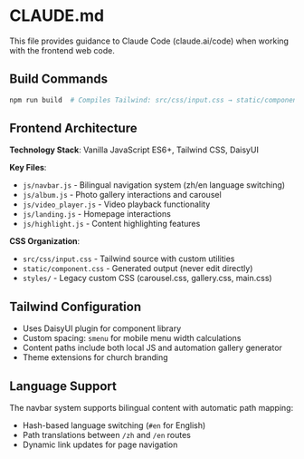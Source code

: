 # CLAUDE.md

This file provides guidance to Claude Code (claude.ai/code) when working with the frontend web code.

## Build Commands

```bash
npm run build  # Compiles Tailwind: src/css/input.css → static/component.css
```

## Frontend Architecture

**Technology Stack**: Vanilla JavaScript ES6+, Tailwind CSS, DaisyUI

**Key Files**:
- `js/navbar.js` - Bilingual navigation system (zh/en language switching)
- `js/album.js` - Photo gallery interactions and carousel
- `js/video_player.js` - Video playback functionality
- `js/landing.js` - Homepage interactions
- `js/highlight.js` - Content highlighting features

**CSS Organization**:
- `src/css/input.css` - Tailwind source with custom utilities
- `static/component.css` - Generated output (never edit directly)
- `styles/` - Legacy custom CSS (carousel.css, gallery.css, main.css)

## Tailwind Configuration

- Uses DaisyUI plugin for component library
- Custom spacing: `smenu` for mobile menu width calculations
- Content paths include both local JS and automation gallery generator
- Theme extensions for church branding

## Language Support

The navbar system supports bilingual content with automatic path mapping:
- Hash-based language switching (`#en` for English)
- Path translations between `/zh` and `/en` routes
- Dynamic link updates for page navigation